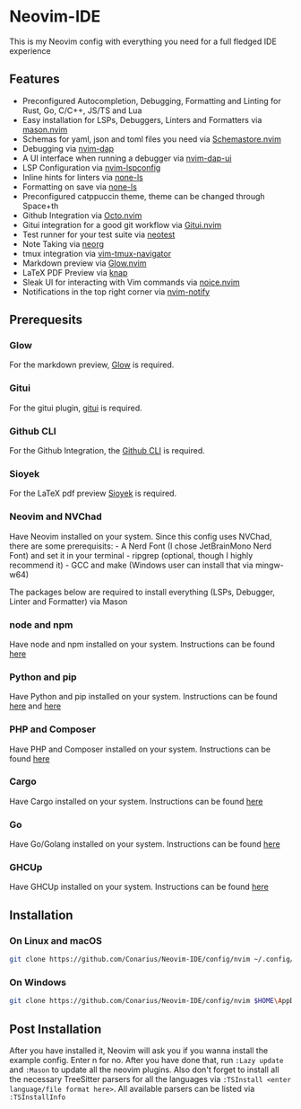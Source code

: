 # Neovim-IDE

This is my Neovim config with everything you need for a full fledged IDE experience

## Features

- Preconfigured Autocompletion, Debugging, Formatting and Linting for Rust, Go, C/C++, JS/TS and Lua
- Easy installation for LSPs, Debuggers, Linters and Formatters via [mason.nvim](https://github.com/williamboman/mason.nvim)
- Schemas for yaml, json and toml files you need via [Schemastore.nvim](https://github.com/b0o/SchemaStore.nvim)
- Debugging via [nvim-dap](https://github.com/mfussenegger/nvim-dap)
- A UI interface when running a debugger via [nvim-dap-ui](https://github.com/rcarriga/nvim-dap-ui)
- LSP Configuration via [nvim-lspconfig](https://github.com/neovim/nvim-lspconfig)
- Inline hints for linters via [none-ls](https://github.com/nvimtools/none-ls.nvim)
- Formatting on save via [none-ls](https://github.com/nvimtools/none-ls.nvim)
- Preconfigured catppuccin theme, theme can be changed through Space+th
- Github Integration via [Octo.nvim](https://github.com/pwntester/octo.nvim)
- Gitui integration for a good git workflow via [Gitui.nvim](https://github.com/brneor/gitui.nvim)
- Test runner for your test suite via [neotest](https://github.com/nvim-neotest/neotest)
- Note Taking via [neorg](https://github.com/nvim-neorg/neorg)
- tmux integration via [vim-tmux-navigator](https://github.com/christoomey/vim-tmux-navigator)
- Markdown preview via [Glow.nvim](https://github.com/ellisonleao/glow.nvim)
- LaTeX PDF Preview via [knap](https://github.com/frabjous/knap)
- Sleak UI for interacting with Vim commands via [noice.nvim](https://github.com/folke/noice.nvim)
- Notifications in the top right corner via [nvim-notify](https://github.com/rcarriga/nvim-notify)

## Prerequesits

### Glow

For the markdown preview, [Glow](https://github.com/ellisonleao/glow.nvim) is required.

### Gitui

For the gitui plugin, [gitui](https://github.com/extrawurst/gitui) is required.

### Github CLI

For the Github Integration, the [Github CLI](https://github.com/cli/cli#installation) is required.

### Sioyek

For the LaTeX pdf preview [Sioyek](https://sioyek.info/) is required.

### Neovim and NVChad

Have Neovim installed on your system. Since this config uses NVChad, there are some prerequisits: - A Nerd Font (I chose JetBrainMono Nerd Font) and set it in your terminal - ripgrep (optional, though I highly recommend it) - GCC and make (Windows user can install that via mingw-w64)

The packages below are required to install everything (LSPs, Debugger, Linter and Formatter) via Mason

### node and npm

Have node and npm installed on your system. Instructions can be found [here](https://nodejs.org/en/download/package-manager)

### Python and pip

Have Python and pip installed on your system. Instructions can be found [here](https://docs.python.org/3/using/index.html) and [here](https://packaging.python.org/en/latest/guides/installing-using-linux-tools/#installing-pip-setuptools-wheel-with-linux-package-managers)

### PHP and Composer

Have PHP and Composer installed on your system. Instructions can be found [here](https://getcomposer.org/doc//00-intro.md)

### Cargo

Have Cargo installed on your system. Instructions can be found [here](https://rust-lang.org/learn/get-started)

### Go

Have Go/Golang installed on your system. Instructions can be found [here](https://go.dev/doc/install)

### GHCUp

Have GHCUp installed on your system. Instructions can be found [here](https://www.haskell.org/ghcup/install/)

## Installation

### On Linux and macOS

```sh
git clone https://github.com/Conarius/Neovim-IDE/config/nvim ~/.config/nvim --depth 1 && nvim
```

### On Windows

```sh
git clone https://github.com/Conarius/Neovim-IDE/config/nvim $HOME\AppData\Local\nvim --depth 1 && nvim
```

## Post Installation

After you have installed it, Neovim will ask you if you wanna install the example config. Enter n for no. After you have done that, run `:Lazy update` and `:Mason` to update all the neovim plugins. Also don't forget to install all the necessary TreeSitter parsers for all the languages via `:TSInstall <enter language/file format here>`. All available parsers can be listed via `:TSInstallInfo`
